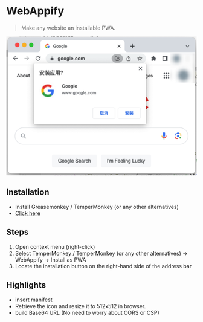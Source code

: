 # WebAppify

> Make any website an installable PWA.

![](./demo.png)

## Installation

- Install Greasemonkey / TemperMonkey (or any other alternatives)
- [Click here](https://github.com/NoCLin/WebAppify/raw/master/WebAppify.user.js)


## Steps

1. Open context menu (right-click)
2. Select TemperMonkey / TemperMonkey (or any other alternatives) -> WebAppify -> Install as PWA
3. Locate the installation button on the right-hand side of the address bar

## Highlights

- insert manifest
- Retrieve the icon and resize it to 512x512 in browser.
- build Base64 URL (No need to worry about CORS or CSP)
